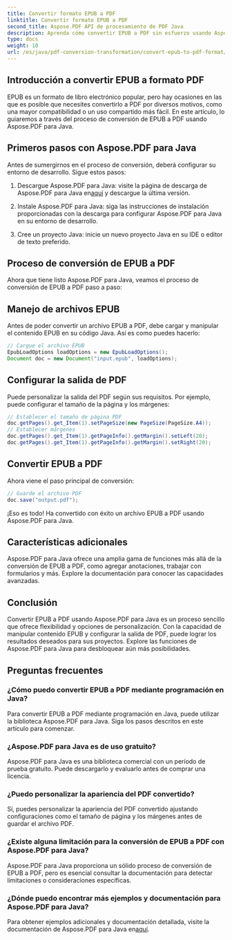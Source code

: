 ```yaml
---
title: Convertir formato EPUB a PDF
linktitle: Convertir formato EPUB a PDF
second_title: Aspose.PDF API de procesamiento de PDF Java
description: Aprenda cómo convertir EPUB a PDF sin esfuerzo usando Aspose.PDF para Java. Nuestra guía paso a paso simplifica la conversión de EPUB a PDF.
type: docs
weight: 10
url: /es/java/pdf-conversion-transformation/convert-epub-to-pdf-format/
---
```


## Introducción a convertir EPUB a formato PDF

EPUB es un formato de libro electrónico popular, pero hay ocasiones en las que es posible que necesites convertirlo a PDF por diversos motivos, como una mayor compatibilidad o un uso compartido más fácil. En este artículo, lo guiaremos a través del proceso de conversión de EPUB a PDF usando Aspose.PDF para Java.

## Primeros pasos con Aspose.PDF para Java

Antes de sumergirnos en el proceso de conversión, deberá configurar su entorno de desarrollo. Sigue estos pasos:

1. Descargue Aspose.PDF para Java: visite la página de descarga de Aspose.PDF para Java en[aquí](https://releases.aspose.com/pdf/java/) y descargue la última versión.

2. Instale Aspose.PDF para Java: siga las instrucciones de instalación proporcionadas con la descarga para configurar Aspose.PDF para Java en su entorno de desarrollo.

3. Cree un proyecto Java: inicie un nuevo proyecto Java en su IDE o editor de texto preferido.

## Proceso de conversión de EPUB a PDF

Ahora que tiene listo Aspose.PDF para Java, veamos el proceso de conversión de EPUB a PDF paso a paso:

## Manejo de archivos EPUB

Antes de poder convertir un archivo EPUB a PDF, debe cargar y manipular el contenido EPUB en su código Java. Así es como puedes hacerlo:

```java
// Cargue el archivo EPUB
EpubLoadOptions loadOptions = new EpubLoadOptions();
Document doc = new Document("input.epub", loadOptions);
```

## Configurar la salida de PDF

Puede personalizar la salida del PDF según sus requisitos. Por ejemplo, puede configurar el tamaño de la página y los márgenes:

```java
// Establecer el tamaño de página PDF
doc.getPages().get_Item(1).setPageSize(new PageSize(PageSize.A4));
// Establecer márgenes
doc.getPages().get_Item(1).getPageInfo().getMargin().setLeft(20);
doc.getPages().get_Item(1).getPageInfo().getMargin().setRight(20);
```

## Convertir EPUB a PDF

Ahora viene el paso principal de conversión:

```java
// Guarde el archivo PDF
doc.save("output.pdf");
```

¡Eso es todo! Ha convertido con éxito un archivo EPUB a PDF usando Aspose.PDF para Java.

## Características adicionales

Aspose.PDF para Java ofrece una amplia gama de funciones más allá de la conversión de EPUB a PDF, como agregar anotaciones, trabajar con formularios y más. Explore la documentación para conocer las capacidades avanzadas.

## Conclusión

Convertir EPUB a PDF usando Aspose.PDF para Java es un proceso sencillo que ofrece flexibilidad y opciones de personalización. Con la capacidad de manipular contenido EPUB y configurar la salida de PDF, puede lograr los resultados deseados para sus proyectos. Explore las funciones de Aspose.PDF para Java para desbloquear aún más posibilidades.

## Preguntas frecuentes

### ¿Cómo puedo convertir EPUB a PDF mediante programación en Java?

Para convertir EPUB a PDF mediante programación en Java, puede utilizar la biblioteca Aspose.PDF para Java. Siga los pasos descritos en este artículo para comenzar.

### ¿Aspose.PDF para Java es de uso gratuito?

Aspose.PDF para Java es una biblioteca comercial con un período de prueba gratuito. Puede descargarlo y evaluarlo antes de comprar una licencia.

### ¿Puedo personalizar la apariencia del PDF convertido?

Sí, puedes personalizar la apariencia del PDF convertido ajustando configuraciones como el tamaño de página y los márgenes antes de guardar el archivo PDF.

### ¿Existe alguna limitación para la conversión de EPUB a PDF con Aspose.PDF para Java?

Aspose.PDF para Java proporciona un sólido proceso de conversión de EPUB a PDF, pero es esencial consultar la documentación para detectar limitaciones o consideraciones específicas.

### ¿Dónde puedo encontrar más ejemplos y documentación para Aspose.PDF para Java?

 Para obtener ejemplos adicionales y documentación detallada, visite la documentación de Aspose.PDF para Java en[aquí](https://reference.aspose.com/pdf/java/).